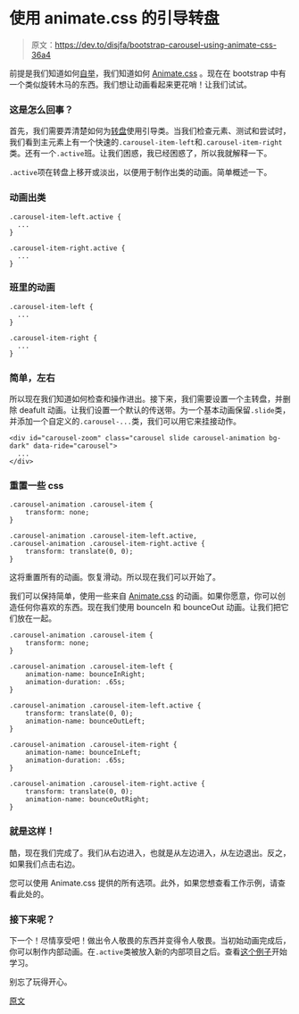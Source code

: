 # 使用 animate.css 的引导转盘

> 原文：<https://dev.to/disjfa/bootstrap-carousel-using-animate-css-36a4>

前提是我们知道如何[自举](https://getbootstrap.com)，我们知道如何 [Animate.css](https://daneden.github.io/animate.css/) 。现在在 bootstrap 中有一个类似旋转木马的东西。我们想让动画看起来更花哨！让我们试试。

### 这是怎么回事？

首先，我们需要弄清楚如何为[转盘](https://getbootstrap.com/docs/4.3/components/carousel/)使用引导类。当我们检查元素、测试和尝试时，我们看到主元素上有一个快速的`.carousel-item-left`和`.carousel-item-right`类。还有一个`.active`班。让我们困惑，我已经困惑了，所以我就解释一下。

`.active`项在转盘上移开或淡出，以便用于制作出类的动画。简单概述一下。

### 动画出类

```
.carousel-item-left.active {
  ...
}

.carousel-item-right.active {
  ...
} 
```

### 班里的动画

```
.carousel-item-left {
  ...
}

.carousel-item-right {
  ...
} 
```

### 简单，左右

所以现在我们知道如何检查和操作进出。接下来，我们需要设置一个主转盘，并删除 deafult 动画。让我们设置一个默认的传送带。为一个基本动画保留`.slide`类，并添加一个自定义的`.carousel-...`类，我们可以用它来挂接动作。

```
<div id="carousel-zoom" class="carousel slide carousel-animation bg-dark" data-ride="carousel">
  ...
</div> 
```

### 重置一些 css

```
.carousel-animation .carousel-item {
    transform: none;
}

.carousel-animation .carousel-item-left.active,
.carousel-animation .carousel-item-right.active {
    transform: translate(0, 0);
} 
```

这将重置所有的动画。恢复滑动。所以现在我们可以开始了。

我们可以保持简单，使用一些来自 [Animate.css](https://daneden.github.io/animate.css/) 的动画。如果你愿意，你可以创造任何你喜欢的东西。现在我们使用 bounceIn 和 bounceOut 动画。让我们把它们放在一起。

```
.carousel-animation .carousel-item {
    transform: none;
}

.carousel-animation .carousel-item-left {
    animation-name: bounceInRight;
    animation-duration: .65s;
}

.carousel-animation .carousel-item-left.active {
    transform: translate(0, 0);
    animation-name: bounceOutLeft;
}

.carousel-animation .carousel-item-right {
    animation-name: bounceInLeft;
    animation-duration: .65s;
}

.carousel-animation .carousel-item-right.active {
    transform: translate(0, 0);
    animation-name: bounceOutRight;
} 
```

### 就是这样！

酷，现在我们完成了。我们从右边进入，也就是从左边进入，从左边退出。反之，如果我们点击右边。

您可以使用 Animate.css 提供的所有选项。此外，如果您想查看工作示例，请查看此处的。

### 接下来呢？

下一个！尽情享受吧！做出令人敬畏的东西并变得令人敬畏。当初始动画完成后，你可以制作内部动画。在`.active`类被放入新的内部项目之后。查看[这个例子](https://disjfa.github.io/bootstrap-tricks/animate-carousel/)开始学习。

别忘了玩得开心。

[原文](https://disjfa.github.io/bootstrap/css/2019/08/20/bootstrap-carousel-using-animate.css.html)